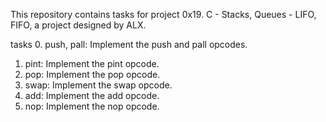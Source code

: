 This repository contains tasks for project 0x19. C - Stacks, Queues - LIFO, FIFO, a project designed by ALX.

tasks
0. push, pall: Implement the push and pall opcodes.
1. pint: Implement the pint opcode.
2. pop: Implement the pop opcode.
3. swap: Implement the swap opcode.
4. add: Implement the add opcode.
5. nop: Implement the nop opcode.
